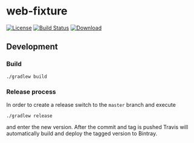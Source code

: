 # web-fixture

[![License](http://img.shields.io/badge/license-EPL-blue.svg?style=flat)](https://www.eclipse.org/legal/epl-v10.html)
[![Build Status](https://travis-ci.org/test-editor/web-fixture.svg?branch=develop)](https://travis-ci.org/test-editor/web-fixture)
[![Download](https://api.bintray.com/packages/test-editor/Fixtures/web-fixture/images/download.svg)](https://bintray.com/test-editor/Fixtures/web-fixture/_latestVersion)

## Development

### Build

    ./gradlew build

### Release process

In order to create a release switch to the `master` branch and execute

    ./gradlew release

and enter the new version. After the commit and tag is pushed Travis will automatically build and deploy the tagged version to Bintray.
